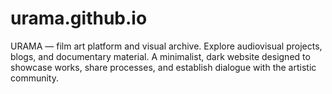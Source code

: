 # urama.github.io
URAMA — film art platform and visual archive. Explore audiovisual projects, blogs, and documentary material. A minimalist, dark website designed to showcase works, share processes, and establish dialogue with the artistic community.
